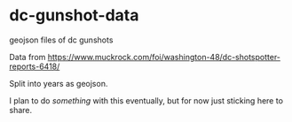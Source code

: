 dc-gunshot-data
===============

geojson files of dc gunshots

Data from https://www.muckrock.com/foi/washington-48/dc-shotspotter-reports-6418/

Split into years as geojson.

I plan to do *something* with this eventually, but for now just sticking here to share.
